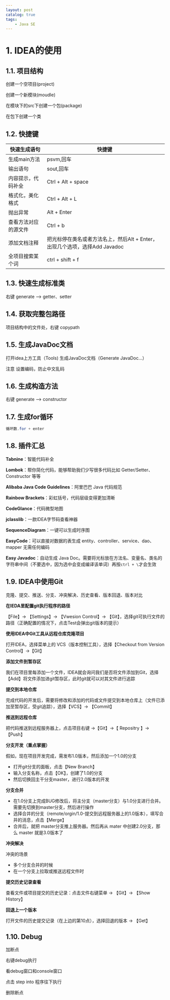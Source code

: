 ```yaml
---
layout: post   	
catalog: true 	
tags:
    - Java SE
---
```






# 1. IDEA的使用

## 1.1. 项目结构

创建一个空项目(project)

创建一个新模块(moudle)

在模块下的src下创建一个包(package)

在包下创建一个类

## 1.2. 快捷键

| 快速生成语句         | 快捷键                                                       |
| -------------------- | ------------------------------------------------------------ |
| 生成main方法         | psvm,回车                                                    |
| 输出语句             | sout,回车                                                    |
| 内容提示，代码补全   | Ctrl + Alt + space                                           |
| 格式化，美化格式     | Ctrl + Alt + L                                               |
| 抛出异常             | Alt + Enter                                                  |
| 查看方法对应的源文件 | Ctrl + b                                                     |
| 添加文档注释         | 把光标停在类名或者方法名上，然后Alt + Enter，出现几个选项，选择Add Javadoc |
| 全项目搜索某个词     | ctrl + shift + f                                             |

## 1.3. 快速生成标准类

右键 generate --> getter、setter

## 1.4. 获取完整包路径

项目结构中的文件处，右键 copypath

## 1.5. 生成JavaDoc文档

打开idea上方工具（Tools) 生成JavaDoc文档（Generate JavaDoc...）

注意 设置编码，防止中文乱码

## 1.6. 生成构造方法

右键 generate --> constructor

## 1.7. 生成for循环

```java
循环数.for + enter
```

## 1.8. 插件汇总

**Tabnine**：智能代码补全

**Lombok**：帮你简化代码，能够帮助我们少写很多代码比如 Getter/Setter、Constructor 等等

**Alibaba Java Code Guidelines**：阿里巴巴 Java 代码规范

**Rainbow Brackets**：彩虹括号，代码层级变得更加清晰

**CodeGlance**：代码微型地图

**jclasslib**：一款IDEA字节码查看神器

**SequenceDiagram**：一键可以生成时序图

**EasyCode**：可以直接对数据的表生成 entity、controller、service、dao、mapper 无需任何编码

**Easy Javadoc**：自动生成 Java Doc。需要将光标放在方法名、变量名、类名的字符串中间（不要选中，因为选中会变成编译该单词）再按`ctrl + \`才会生效

## 1.9. IDEA中使用Git

克隆、提交、推送、分支、冲突解决、历史查看、版本回退、版本对比

**在IEDA里配置git执行程序的路径**

【File】→ 【Settings】→ 【Vwesion Control】→ 【Git】，选择git可执行文件的路径（正确配置的情况下，点击Test会弹出git版本的提示）

**使用IDEA中Git工具从远程仓库克隆项目**

打开IDEA，选择菜单上的 VCS（版本控制工具），选择【Checkout from Version Control】→【Git】

**添加文件到暂存区**

我们在项目里每添加一个文件，IDEA就会询问我们是否将文件添加到Git，选择【Add】将文件添加进git暂存区，此时git就可以对其文件进行追踪

**提交到本地仓库**

完成代码的开发后，需要将修改和添加的代码或文件提交到本地仓库上（文件已添加至暂存区，受git追踪），选择【VCS】→ 【Commit】

**推送到远程仓库**

把代码推送到远程服务器上，点击项目右键 →【Git】→【 Repositry 】→【Push】

**分支开发（重点掌握）**

假如，现在项目开发完成，需发布1.0版本，然后添加一个1.0的分支

- 打开git分支的面板，点击【New Branch】
- 输入分支名称，点击【OK】，创建了1.0的分支
- 然后切换回主干分支master，进行2.0版本的开发

**分支合并**

-   在1.0分支上完成BUG修改后，将主分支（master分支）与1.0分支进行合并。需要先切换到master分支，然后进行操作
- 选择合并的分支（remote/orgin/1.0-提交到远程服务器上的1.0版本），填写合并的消息，点击【Merge】
- 合并后，就把 master分支推上服务器。然后再从 mater 中创建2.0分支，那么 master 就是3.0版本了

**冲突解决**

冲突的场景
- 多个分支合并的时候
- 在一个分支上拉取或推送远程文件时

**提交历史记录查看**

查看文件或项目提交的历史记录：点击文件右键菜单 → 【Git】→ 【Show History】

**回退上一个版本**

打开文件的历史提交记录（在上边的第10点），选择回退的版本 → 【Get】

## 1.10. Debug

加断点

右键debug执行

看debug窗口和console窗口

点击 step into 程序往下执行

删除断点